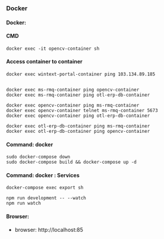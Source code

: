 ### Docker
#### Docker: 

#### CMD
```
docker exec -it opencv-container sh
```

#### Access container to container
```
docker exec wintext-portal-container ping 103.134.89.185


docker exec ms-rmq-container ping opencv-container
docker exec ms-rmq-container ping otl-erp-db-container

docker exec opencv-container ping ms-rmq-container 
docker exec opencv-container telnet ms-rmq-container 5673
docker exec opencv-container ping otl-erp-db-container 

docker exec otl-erp-db-container ping ms-rmq-container
docker exec otl-erp-db-container ping opencv-container
```




#### Command: docker 
```
sudo docker-compose down
sudo docker-compose build && docker-compose up -d
```

#### Command: docker  : Services
```
docker-compose exec export sh

npm run development -- --watch
npm run watch
```

#### Browser: 
- browser: http://localhost:85